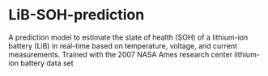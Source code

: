 # LiB-SOH-prediction
A prediction model to estimate the state of health (SOH) of a lithium-ion battery (LiB) in real-time based on temperature, voltage, and current  measurements. Trained with the 2007 NASA Ames research center lithium-ion battery data set
